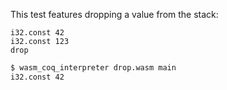 This test features dropping a value from the stack:
```wasm
i32.const 42
i32.const 123
drop
```

```sh
$ wasm_coq_interpreter drop.wasm main
i32.const 42

```
